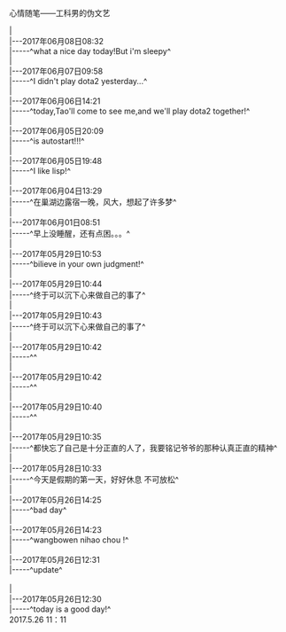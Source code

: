 心情随笔——工科男的伪文艺

 |
 <br /> |---2017年06月08日08:32
 <br /> |-----^what a nice day today!But i'm sleepy^ <br />
 |
 <br /> |---2017年06月07日09:58
 <br /> |-----^I didn't play dota2 yesterday...^ <br />
 |
 <br /> |---2017年06月06日14:21
 <br /> |-----^today,Tao'll come to see me,and we'll play dota2 together!^ <br />
 |
 <br /> |---2017年06月05日20:09
 <br /> |-----^is autostart!!!^ <br />
 |
 <br /> |---2017年06月05日19:48
 <br /> |-----^I like lisp!^ <br />
 |
 <br /> |---2017年06月04日13:29
 <br /> |-----^在巢湖边露宿一晚，风大，想起了许多梦^ <br />
 |
 <br /> |---2017年06月01日08:51
 <br /> |-----^早上没睡醒，还有点困。。。^ <br />
 |
 <br /> |---2017年05月29日10:53
 <br /> |-----^bilieve in your own judgment!^ <br />
 |
 <br /> |---2017年05月29日10:44
 <br /> |-----^终于可以沉下心来做自己的事了^ <br />
 |
 <br /> |---2017年05月29日10:43
 <br /> |-----^终于可以沉下心来做自己的事了^ <br />
 |
 <br /> |---2017年05月29日10:42
 <br /> |-----^^ <br />
 |
 <br /> |---2017年05月29日10:42
 <br /> |-----^^ <br />
 |
 <br /> |---2017年05月29日10:40
 <br /> |-----^^ <br />
 |
 <br /> |---2017年05月29日10:35
 <br /> |-----^都快忘了自己是十分正直的人了，我要铭记爷爷的那种认真正直的精神^ <br />
 |
 <br /> |---2017年05月28日10:33
 <br /> |-----^今天是假期的第一天，好好休息 不可放松^ <br />
 |
 <br /> |---2017年05月26日14:25
 <br /> |-----^bad day^ <br />
 |
 <br /> |---2017年05月26日14:23
 <br /> |-----^wangbowen nihao chou !^ <br />
 |
 <br /> |---2017年05月26日12:31
 <br /> |-----^update^ <br />
 <br /> |
 <br /> |---2017年05月26日12:30
 <br /> |-----^today is a good day!^ <br />
2017.5.26 11：11
